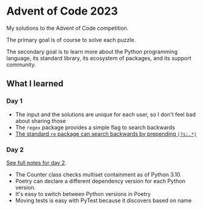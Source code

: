 # Advent of Code 2023

My solutions to the Advent of Code competition.

The primary goal is of course to solve each puzzle.

The secondary goal is to learn more about the Python programming language, its standard library, its ecosystem of packages, and its support community.

## What I learned

### Day 1

* The input and the solutions are unique for each user, so I don't feel bad about sharing those
* The `regex` package provides a simple flag to search backwards
* [The standard `re` package can search backwards by prepending `(?s:.*)`](https://stackoverflow.com/a/33233868/111424)

### Day 2

[See full notes for day 2](advent_of_code/day02/README.md).

* The Counter class checks multiset containment as of Python 3.10.
* Poetry can declare a different dependency version for each Python version.
* It's easy to switch between Python versions in Poetry
* Moving tests is easy with PyTest because it discovers based on name
